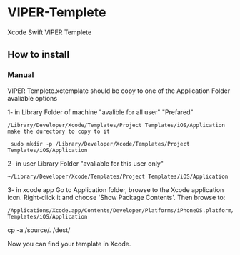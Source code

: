 # VIPER-Templete
Xcode Swift VIPER Templete


## How to install


### Manual
VIPER Templete.xctemplate should be copy to one of the  Application Folder
avaliable options  

1- in Library Folder of machine  "avalible for all user"  "Prefared"
```
/Library/Developer/Xcode/Templates/Project Templates/iOS/Application  
make the durectory to copy to it 

 sudo mkdir -p /Library/Developer/Xcode/Templates/Project Templates/iOS/Application
 ```

2- in user Library Folder  "avaliable for this user only"
```
~/Library/Developer/Xcode/Templates/Project Templates/iOS/Application
```

3- in xcode app 
Go to Application folder, browse to the Xcode application icon. Right-click it and choose 'Show Package Contents'. Then browse to:
```
/Applications/Xcode.app/Contents/Developer/Platforms/iPhoneOS.platform/Developer/Library/Xcode/Templates/Project\ Templates/iOS/Application
```


cp -a /source/. /dest/


 Now you can find your template in Xcode.
